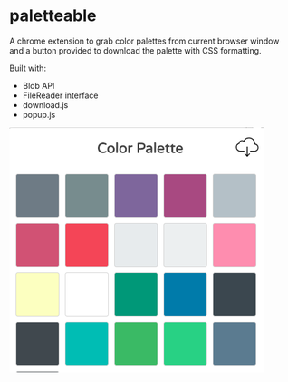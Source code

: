 # paletteable
A chrome extension to grab color palettes from current browser window and a button provided to download the palette with CSS formatting.

Built with:

- Blob API
- FileReader interface
- download.js
- popup.js

![alt tag](https://github.com/jgresalfi/paletteable/blob/master/palletteable.png)
